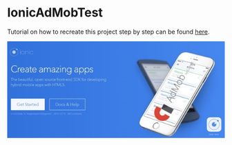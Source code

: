 # IonicAdMobTest
Tutorial on how to recreate this project step by step can be found [here](http://www.nikola-breznjak.com/blog/ionic/adding-admob-to-ionic-framework-application-step-by-step/).

![](ionicAdMob2.JPG)